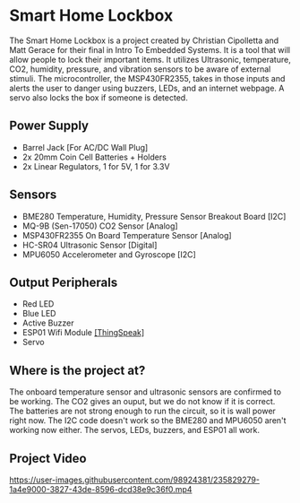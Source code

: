 # Smart Home Lockbox
The Smart Home Lockbox is a project created by Christian Cipolletta and Matt Gerace for their final in Intro To Embedded Systems. It is a tool that will allow people to lock their important items. It utilizes Ultrasonic, temperature, CO2, humidity, pressure, and vibration sensors to be aware of external stimuli. The microcontroller, the MSP430FR2355, takes in those inputs and alerts the user to danger using buzzers, LEDs, and an internet webpage. A servo also locks the box if someone is detected.

## Power Supply
* Barrel Jack [For AC/DC Wall Plug]
* 2x 20mm Coin Cell Batteries + Holders
* 2x Linear Regulators, 1 for 5V, 1 for 3.3V

## Sensors
* BME280 Temperature, Humidity, Pressure Sensor Breakout Board [I2C]
* MQ-9B (Sen-17050) CO2 Sensor [Analog]
* MSP430FR2355 On Board Temperature Sensor [Analog]
* HC-SR04 Ultrasonic Sensor [Digital]
* MPU6050 Accelerometer and Gyroscope [I2C]

## Output Peripherals
* Red LED
* Blue LED
* Active Buzzer
* ESP01 Wifi Module [[ThingSpeak]](https://thingspeak.com/channels/2104523)
* Servo

## Where is the project at?
The onboard temperature sensor and ultrasonic sensors are confirmed to be working. The CO2 gives an ouput, but we do not know if it is correct. The batteries are not strong enough to run the circuit, so it is wall power right now. The I2C code doesn't work so the BME280 and MPU6050 aren't working now either. The servos, LEDs, buzzers, and ESP01 all work.

## Project Video
https://user-images.githubusercontent.com/98924381/235829279-1a4e9000-3827-43de-8596-dcd38e9c36f0.mp4




